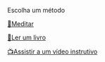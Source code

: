 Escolha um método

[🧘Meditar](1-1A.md)

[📖Ler um livro](1-1B.md)

[📺Assistir a um vídeo instrutivo](1-1C.md)